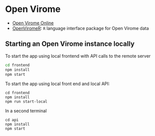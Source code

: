 # Open Virome

- [Open Virome Online](https://openvirome.com)
- [OpenViromeR](https://github.com/ababaian/open.viromeR): `R` language interface package for Open Virome data

## Starting an Open Virome instance locally

To start the app using local frontend with API calls to the remote server

```sh
cd frontend
npm install
npm start
```

To start the app using local front end and local API:

```
cd frontend
npm install
npm run start-local
```

In a second terminal

```
cd api
npm install
npm start
```
